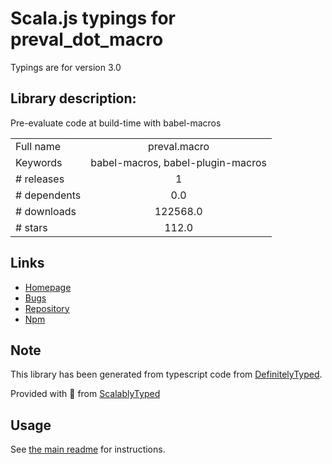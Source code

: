 
# Scala.js typings for preval_dot_macro

Typings are for version 3.0

## Library description:
Pre-evaluate code at build-time with babel-macros

|                    |                 |
| ------------------ | :-------------: |
| Full name          | preval.macro |
| Keywords           | babel-macros, babel-plugin-macros |
| # releases         | 1 |
| # dependents       | 0.0 |
| # downloads        | 122568.0 |
| # stars            | 112.0 |

## Links
- [Homepage](https://github.com/kentcdodds/preval.macro#readme)
- [Bugs](https://github.com/kentcdodds/preval.macro/issues)
- [Repository](https://github.com/kentcdodds/preval.macro)
- [Npm](https://www.npmjs.com/package/preval.macro)
    


## Note
This library has been generated from typescript code from [DefinitelyTyped](https://definitelytyped.org).

Provided with :purple_heart: from [ScalablyTyped](https://github.com/oyvindberg/ScalablyTyped)

## Usage
See [the main readme](../../readme.md) for instructions.


